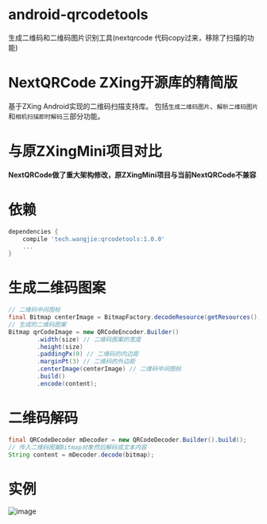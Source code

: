# android-qrcodetools
生成二维码和二维码图片识别工具(nextqrcode 代码copy过来，移除了扫描的功能)

# NextQRCode ZXing开源库的精简版

基于ZXing Android实现的二维码扫描支持库。
包括`生成二维码图片`、`解析二维码图片`和`相机扫描即时解码`三部分功能。

# 与原ZXingMini项目对比

**NextQRCode做了重大架构修改，原ZXingMini项目与当前NextQRCode不兼容**

# 依赖

```groovy
dependencies {
    compile 'tech.wangjie:qrcodetools:1.0.0'
    ...
}
```

# 生成二维码图案

 ```java
 // 二维码中间图标
 final Bitmap centerImage = BitmapFactory.decodeResource(getResources(), R.mipmap.ic_launcher);
 // 生成的二维码图案
 Bitmap qrCodeImage = new QRCodeEncoder.Builder()
         .width(size) // 二维码图案的宽度
         .height(size)
         .paddingPx(0) // 二维码的内边距
         .marginPt(3) // 二维码的外边距
         .centerImage(centerImage) // 二维码中间图标
         .build()
         .encode(content);

 ```

# 二维码解码

```java
final QRCodeDecoder mDecoder = new QRCodeDecoder.Builder().build();
// 传入二维码图案Bitmap对象然后解码成文本内容
String content = mDecoder.decode(bitmap);
```

# 实例

![image](https://github.com/djonce/android-qrcodetools/blob/master/59THT}5`0N8MVK~B@`M$[E1.png)





